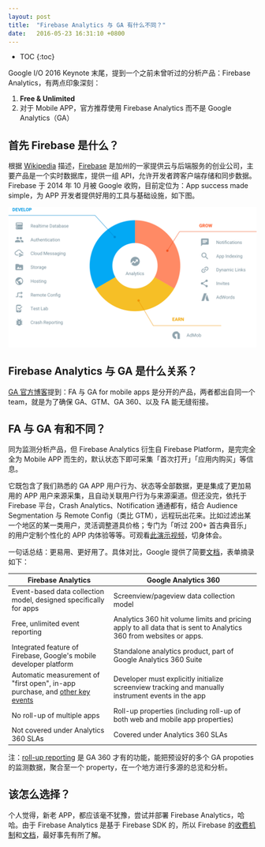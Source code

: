 ```yaml
---
layout: post
title:  "Firebase Analytics 与 GA 有什么不同？"
date:   2016-05-23 16:31:10 +0800
---
```


* TOC
{:toc}

Google I/O 2016 Keynote 末尾，提到一个之前未曾听过的分析产品：Firebase Analytics，有两点印象深刻：

  1. **Free & Unlimited**
  2. 对于 Mobile APP，官方推荐使用 Firebase Analytics 而不是 Google Analytics（GA）

## 首先 Firebase 是什么？

根据 [Wikipedia](https://en.m.wikipedia.org/wiki/Firebase) 描述，[Firebase](https://firebase.google.com/) 是加州的一家提供云与后端服务的创业公司，主要产品是一个实时数据库，提供一组 API，允许开发者跨客户端存储和同步数据。Firebase 于 2014 年 10 月被 Google 收购，目前定位为：App success made simple，为 APP 开发者提供好用的工具与基础设施，如下图。

![firebase-features](/files/2016/05/23/firebase.png)

## Firebase Analytics 与 GA 是什么关系？

[GA 官方博客](http://analytics.blogspot.com/2016/05/app-first-analytics-with-firebase.html)提到：FA 与 GA for mobile apps 是分开的产品，两者都出自同一个 team，就是为了确保 GA、GTM、GA 360、以及 FA 能无缝衔接。

## FA 与 GA 有和不同？

同为监测分析产品，但 Firebase Analytics 衍生自 Firebase Platform，是完完全全为 Mobile APP 而生的，默认状态下即可采集「首次打开」「应用内购买」等信息。

它既包含了我们熟悉的 GA APP 用户行为、状态等全部数据，更是集成了更加易用的 APP 用户来源采集，且自动关联用户行为与来源渠道。但还没完，依托于 Firebase 平台，Crash Analytics、Notification 通通都有，结合 Audience Segmentation 与 Remote Config（类比 GTM），远程玩出花来。比如过滤出某一个地区的某一类用户，灵活调整道具价格；专门为「听过 200+ 首古典音乐」的用户定制个性化的 APP 内体验等等。可观看[此演示视频](https://www.youtube.com/watch?v=tb2GZ3Bh4p8)，切身体会。

一句话总结：更易用、更好用了。具体对比，Google 提供了简要[文档](https://support.google.com/analytics/answer/2587087?hl=en)，表单摘录如下：

| Firebase Analytics                       | Google Analytics 360                     |
| ---------------------------------------- | ---------------------------------------- |
| Event-based data collection model, designed specifically for apps | Screenview/pageview data collection model |
| Free, unlimited event reporting          | Analytics 360 hit volume limits and pricing apply to all data that is sent to Analytics 360 from websites or apps. |
| Integrated feature of Firebase, Google's mobile developer platform | Standalone analytics product, part of Google Analytics 360 Suite |
| Automatic measurement of "first open", in-app purchase, and [other key events](https://support.google.com/firebase/answer/6317485) | Developer must explicitly initialize screenview tracking and manually instrument events in the app |
| No roll-up of multiple apps              | Roll-up properties (including roll-up of both web and mobile app properties) |
| Not covered under Analytics 360 SLAs     | Covered under Analytics 360 SLAs         |

注：[roll-up reporting](https://support.google.com/analytics/answer/6096167?hl=en) 是 GA 360 才有的功能，能把预设好的多个 GA propoties 的监测数据，聚合至一个 property，在一个地方进行多源的总览和分析。

## 该怎么选择？

个人觉得，新老 APP，都应该毫不犹豫，尝试并部署 Firebase Analytics，哈哈。由于 Firebase Analytics 是基于 Firebase SDK 的，所以 Firebase 的[收费机制](https://firebase.google.com/pricing/)和[文档](https://firebase.google.com/docs/analytics/)，最好事先有所了解。
